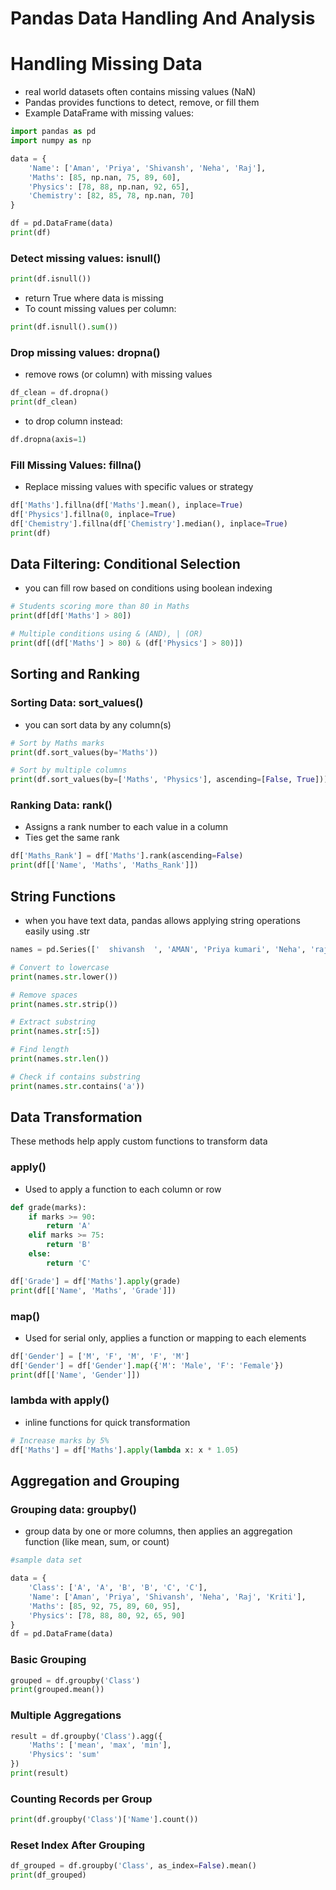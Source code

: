 # Pandas Data Handling And Analysis

# Handling Missing Data

- real world datasets often contains missing values (NaN)
- Pandas provides functions to detect, remove, or fill them
- Example DataFrame with missing values:

```python
import pandas as pd
import numpy as np

data = {
    'Name': ['Aman', 'Priya', 'Shivansh', 'Neha', 'Raj'],
    'Maths': [85, np.nan, 75, 89, 60],
    'Physics': [78, 88, np.nan, 92, 65],
    'Chemistry': [82, 85, 78, np.nan, 70]
}

df = pd.DataFrame(data)
print(df)
```

### Detect missing values: isnull()

```python
print(df.isnull())
```

- return True where data is missing
- To count missing values per column:

```python
print(df.isnull().sum())
```

### Drop missing values: dropna()

- remove rows (or column) with missing values

```python
df_clean = df.dropna()
print(df_clean)
```

- to drop column instead:

```python
df.dropna(axis=1)
```

### Fill Missing Values: fillna()

- Replace missing values with specific values or strategy

```python
df['Maths'].fillna(df['Maths'].mean(), inplace=True)
df['Physics'].fillna(0, inplace=True)
df['Chemistry'].fillna(df['Chemistry'].median(), inplace=True)
print(df)
```

## Data Filtering: Conditional Selection

- you can fill row based on conditions using boolean indexing

```python
# Students scoring more than 80 in Maths
print(df[df['Maths'] > 80])

# Multiple conditions using & (AND), | (OR)
print(df[(df['Maths'] > 80) & (df['Physics'] > 80)])
```

## Sorting and Ranking

### Sorting Data: sort_values()

- you can sort data by any column(s)

```python
# Sort by Maths marks
print(df.sort_values(by='Maths'))

# Sort by multiple columns
print(df.sort_values(by=['Maths', 'Physics'], ascending=[False, True]))
```

### Ranking Data: rank()

- Assigns a rank number to each value in a column
- Ties get the same rank

```python
df['Maths_Rank'] = df['Maths'].rank(ascending=False)
print(df[['Name', 'Maths', 'Maths_Rank']])
```

## String Functions

- when you have text data, pandas allows applying string operations easily using .str

```python
names = pd.Series(['  shivansh  ', 'AMAN', 'Priya kumari', 'Neha', 'raj'])

# Convert to lowercase
print(names.str.lower())

# Remove spaces
print(names.str.strip())

# Extract substring
print(names.str[:5])

# Find length
print(names.str.len())

# Check if contains substring
print(names.str.contains('a'))
```

## Data Transformation

These methods help apply custom functions to transform data

### apply()

- Used to apply a function to each column or row

```python
def grade(marks):
    if marks >= 90:
        return 'A'
    elif marks >= 75:
        return 'B'
    else:
        return 'C'

df['Grade'] = df['Maths'].apply(grade)
print(df[['Name', 'Maths', 'Grade']])
```

### map()

- Used for serial only, applies a function or mapping to each elements

```python
df['Gender'] = ['M', 'F', 'M', 'F', 'M']
df['Gender'] = df['Gender'].map({'M': 'Male', 'F': 'Female'})
print(df[['Name', 'Gender']])
```

### lambda with apply()

- inline functions for quick transformation

```python
# Increase marks by 5%
df['Maths'] = df['Maths'].apply(lambda x: x * 1.05)
```

## Aggregation and Grouping

### Grouping data: groupby()

- group data by one or more columns, then applies an aggregation function (like mean, sum, or count)

```python
#sample data set

data = {
    'Class': ['A', 'A', 'B', 'B', 'C', 'C'],
    'Name': ['Aman', 'Priya', 'Shivansh', 'Neha', 'Raj', 'Kriti'],
    'Maths': [85, 92, 75, 89, 60, 95],
    'Physics': [78, 88, 80, 92, 65, 90]
}
df = pd.DataFrame(data)
```

### Basic Grouping

```python
grouped = df.groupby('Class')
print(grouped.mean())
```

### Multiple Aggregations

```python
result = df.groupby('Class').agg({
    'Maths': ['mean', 'max', 'min'],
    'Physics': 'sum'
})
print(result)
```

### Counting Records per Group

```python
print(df.groupby('Class')['Name'].count())
```

### Reset Index After Grouping

```python
df_grouped = df.groupby('Class', as_index=False).mean()
print(df_grouped)
```
